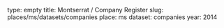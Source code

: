 type: empty
title: Montserrat / Company Register
slug: places/ms/datasets/companies
place: ms
dataset: companies
year: 2014
